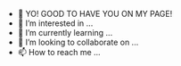 - 👋 YO! GOOD TO HAVE YOU ON MY PAGE!
- 👀 I’m interested in ...
- 🌱 I’m currently learning ...
- 💞️ I’m looking to collaborate on ...
- 📫 How to reach me ...

<!---
MUHD-NAZEEF/MUHD-NAZEEF is a ✨ special ✨ repository because its `README.md` (this file) appears on your GitHub profile.
You can click the Preview link to take a look at your changes.
--->
